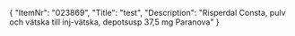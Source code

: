 {
  "ItemNr": "023869",
  "Title": "test",
  "Description": "Risperdal Consta, pulv och vätska till inj-vätska, depotsusp 37,5 mg Paranova"
}